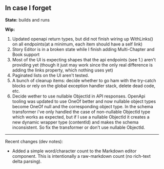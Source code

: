 ## In case I forget

**State:** builds and runs

**Wip:**

1. Updated openapi return types, but did not finish wiring up WithLinks() on all endpoints(at a minimum, each item should have a self link)
1. Story Editor is in a broken state while I finish adding Multi-Chapter and Book support
1. Most of the UI is expecting shapes that the api endpoints (see 1.) aren't providing yet (though it just may work since the only real difference is adding the links property, which nothing uses yet)
1. Paginated lists on the UI aren't tested.
1. A bunch of cleanup items: decide whether to go ham with the try-catch blocks or rely on the global exception handler stack, delete dead code, etc.
1. Decide wether to use nullable ObjectId in API responses. OpenApi tooling was updated to use OneOf better and now nullable object types become OneOf null and the corresponding object type. In the schema transformer i've only handled the case of non-nullable ObjectId type which works as expected, but if I use a nullable ObjectId it creates a new dynamic wrapper type (contentId) and makes the schema inconsistent. So fix the transformer or don't use nullable ObjectId.

---

Recent changes (dev notes):

- Added a simple word/character count to the Markdown editor component. This is intentionally a raw-markdown count (no rich-text delta parsing).
